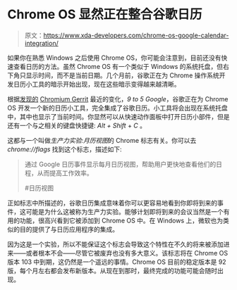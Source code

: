 # Chrome OS 显然正在整合谷歌日历

> 原文：<https://www.xda-developers.com/chrome-os-google-calendar-integration/>

如果你在熟悉 Windows 之后使用 Chrome OS，你可能会注意到，目前还没有快速查看日历的方法。虽然 Chrome OS 有一个类似于 Windows 的系统托盘，但右下角只显示时间，而不是当前日期。几个月前，谷歌正在为 Chrome 操作系统开发日历小工具的暗示开始出现，现在这些暗示变得越来越清晰。

根据[发现的](https://9to5google.com/2021/08/04/chrome-os-google-calendar-quick-settings/) [Chromium Gerrit](https://chromium-review.googlesource.com/c/chromium/src/+/3072882) 最近的变化，*9 to 5 Google*，谷歌正在为 Chrome OS 开发一个新的日历小工具，完全集成了谷歌日历。小工具将会出现在系统托盘中，其中也显示了当前时间。你显然可以从快速动作面板中打开日历小部件，但是还有一个与之相关的键盘快捷键: *Alt + Shift* + *C* 。

这都与一个叫做*生产力实验:月历视图*的 Chrome 标志有关。你可以去 *chrome://flags* 找到这个标志，描述如下:

> 通过 Google 日历事件显示每月日历视图，帮助用户更快地查看他们的日程，从而提高工作效率。
> 
> #日历视图

正如标志中所描述的，谷歌日历集成意味着你可以更容易地看到你即将到来的事件，这可能是为什么这被称为生产力实验。能够计划即将到来的会议当然是一个有用的功能，很高兴看到它被添加到 Chrome OS 中。在 Windows 上，微软也为类似的目的提供了与日历应用程序的集成。

因为这是一个实验，所以不能保证这个标志会导致这个特性在不久的将来被添加进来——或者根本不会——尽管它被废弃也没有多大意义。该标志将在 Chrome OS 版本 103 中到期，这仍然是一个遥远的事情。Chrome OS 目前的稳定版本是 92 版，每个月左右都会发布新版本。从现在到那时，最终完成的功能可能会随时出现。
